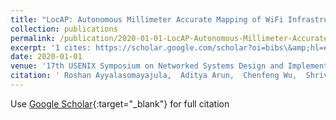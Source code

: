 ```yaml
---
title: "LocAP: Autonomous Millimeter Accurate Mapping of WiFi Infrastructure"
collection: publications
permalink: /publication/2020-01-01-LocAP-Autonomous-Millimeter-Accurate-Mapping-of-WiFi-Infrastructure
excerpt: '1 cites: https://scholar.google.com/scholar?oi=bibs\&amp;hl=en\&amp;cites=966029656364373257'
date: 2020-01-01
venue: '17th USENIX Symposium on Networked Systems Design and Implementation …'
citation: ' Roshan Ayyalasomayajula,  Aditya Arun,  Chenfeng Wu,  Shrivatsan Rajagopalan,  Dinesh Bharadia, &quot;LocAP: Autonomous Millimeter Accurate Mapping of WiFi Infrastructure.&quot; 17th USENIX Symposium on Networked Systems Design and Implementation …, 2020.'
---
```


Use [Google Scholar](https://scholar.google.com/scholar?q=LocAP:+Autonomous+Millimeter+Accurate+Mapping+of+WiFi+Infrastructure){:target="_blank"} for full citation